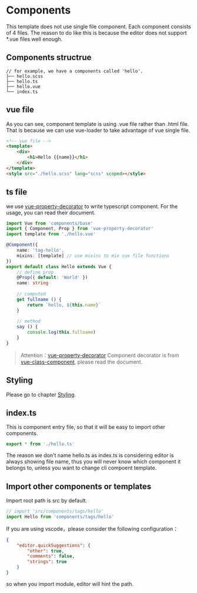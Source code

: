 # Components
This template does not use single file component. Each component consists of 4 files. The reason to do like this is because the editor does not support *.vue files well enough.

## Components structrue

```
// for example, we have a components called 'hello'.
├── hello.scss
├── hello.ts        
├── hello.vue
└── index.ts
```

## vue file
As you can see, component template is using .vue file rather than .html file. That is because we can use vue-loader to take advantage of vue single file.

```html
<!-- vue file -->
<template>
    <div>
        <h1>Hello {{name}}</h1>
    </div>
</template>
<style src="./hello.scss" lang="scss" scoped></style>
```

## ts file
we use [vue-property-decorator](https://github.com/kaorun343/vue-property-decorator) to write typescript component. For the usage, you can read their document.

```typescript
import Vue from 'components/base'
import { Component, Prop } from 'vue-property-decorator'
import template from './hello.vue'

@Component({
    name: 'tag-hello',
    mixins: [template] // use mixins to mix vue file functions
})
export default class Hello extends Vue {
    // define prop
    @Prop({ default: 'World' })
    name: string
    
    // computed
    get fullname () {
        return `hello, ${this.name}`
    }
    
    // method
    say () {
        console.log(this.fullname)
    }
}


```
> Attention：[vue-property-decorator](https://github.com/kaorun343/vue-property-decorator) Component decorator is from [vue-class-component](https://github.com/vuejs/vue-class-component), please read the document.

## Styling
Please go to chapter [Styling](./Style.md).

## index.ts
This is component entry file, so that it will be easy to import other components.

```typescript
export * from './hello.ts'
```

The reason we don't name hello.ts as index.ts is considering editor is  always showing file name, thus you will never know which component it belongs to, unless you want to change cli compoent template.

## Import other components or templates
Import root path is src by default.

```js
// import 'src/components/tags/hello'
import Hello from 'components/tags/hello'
```
If you are using vscode，please consider the following configuration：
```json
{
    "editor.quickSuggestions": {
        "other": true,
        "comments": false,
        "strings": true
    }
}
```
so when you import module, editor will hint the path.
